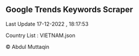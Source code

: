 

## Google Trends Keywords Scraper 
 
Last Update 17-12-2022 , 18:17:53

Country List :
VIETNAM.json



© Abdul Muttaqin 
